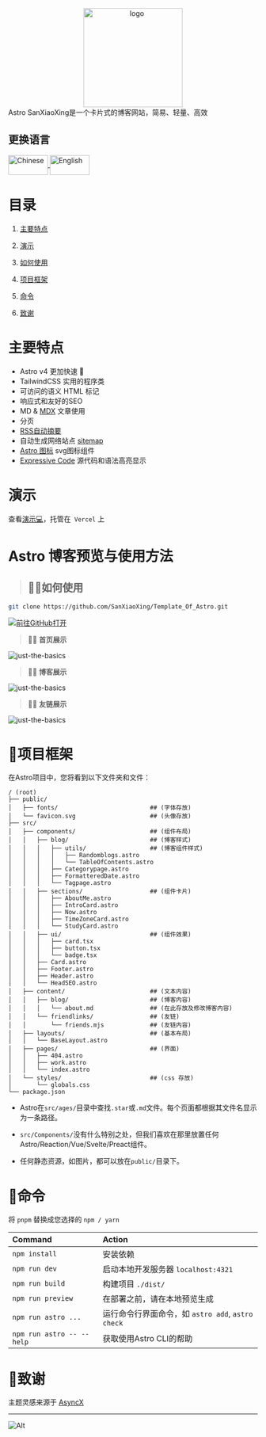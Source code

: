 <div align="center">
  <img alt="logo" src="https://blog.sanxiaoxing.cn/favicon.svg" width="200" />
</div>
Astro SanXiaoXing是一个卡片式的博客网站，简易、轻量、高效

## 更换语言

<span>
    <a href="README.md">
        <img src="https://cdn.jsdelivr.net/gh/SanXiaoXing/Image@main/blog/Chinese.svg" alt="Chinese" width="80" height="40" style="vertical-align: middle;">   </a>
    <a href="README_EN.md">
        <img src="https://cdn.jsdelivr.net/gh/SanXiaoXing/Image@main/blog/English.svg" alt="English" width="80" height="40" style="vertical-align: middle;">
    </a>
</span>

# 目录
1. [主要特点](#主要特点)

2. [演示](#演示)

3. [如何使用](#如何使用)

4. [项目框架](#项目框架)

5. [命令](#命令)

6. [致谢](#致谢)

# 主要特点

- Astro v4 更加快速 🚀
- TailwindCSS 实用的程序类
- 可访问的语义 HTML 标记
- 响应式和友好的SEO
- MD & [MDX](https://docs.astro.build/en/guides/markdown-content/#mdx-only-features) 文章使用
- 分页
- [RSS自动摘要](https://docs.astro.build/en/guides/rss)
- 自动生成网络站点 [sitemap](https://docs.astro.build/en/guides/integrations-guide/sitemap/)
- [Astro 图标](https://github.com/natemoo-re/astro-icon) svg图标组件
- [Expressive Code](https://expressive-code.com/) 源代码和语法高亮显示



# 演示

查看[演示💻](https://blog.sanxiaoxing.cn/)，托管在` Vercel` 上

# Astro 博客预览与使用方法

> ##  🧑‍🚀如何使用

```sh
git clone https://github.com/SanXiaoXing/Template_Of_Astro.git
```

 [![前往GitHub打开](https://github.com/codespaces/badge.svg)](https://github.com/SanXiaoXing/Template_Of_Astro.git)

> 🧑‍🚀 **首页展示**    

![just-the-basics](https://cdn.jsdelivr.net/gh/SanXiaoXing/Image@main/blog/SanXiaoXing_2024-06-16_17-13-17.png)

> 🧑‍🚀 **博客展示**  

![just-the-basics](https://cdn.jsdelivr.net/gh/SanXiaoXing/Image@main/blog/SanXiaoXing_2024-06-16_17-14-19.png)

> 🧑‍🚀 **友链展示**  

![just-the-basics](https://cdn.jsdelivr.net/gh/SanXiaoXing/Image@main/blog/SanXiaoXing_2024-06-16_17-14-41.png)


# 🚀项目框架

在Astro项目中，您将看到以下文件夹和文件：

```text
/ (root)
├── public/
│   ├── fonts/                          ## (字体存放)
│   └── favicon.svg                     ## (头像存放)
├── src/
│   ├── components/                     ## (组件布局)
│   │   ├── blog/                       ## (博客样式)
│   │   │   ├── utils/                  ## (博客组件样式)
│   │   │   │   ├── Randomblogs.astro
│   │   │   │   └── TableOfContents.astro
│   │   │   ├── Categorypage.astro
│   │   │   ├── FormatteredDate.astro
│   │   │   └── Tagpage.astro
│   │   ├── sections/                   ## (组件卡片)
│   │   │   ├── AboutMe.astro
│   │   │   ├── IntroCard.astro
│   │   │   ├── Now.astro
│   │   │   ├── TimeZoneCard.astro
│   │   │   └── StudyCard.astro
│   │   ├── ui/                         ## (组件效果)
│   │   │   ├── card.tsx
│   │   │   ├── button.tsx
│   │   │   └── badge.tsx
│   │   ├── Card.astro
│   │   ├── Footer.astro
│   │   ├── Header.astro
│   │   └── HeadSEO.astro
│   ├── content/                        ## (文本内容)
│   │   ├── blog/                       ## (博客内容)
│   │   │   └── about.md                ## (在此存放及修改博客内容)
│   │   └── friendlinks/                ## (友链)
│   │       └── friends.mjs             ## (友链内容)
│   ├── layouts/                        ## (基本布局)
│   │   └── BaseLayout.astro
│   ├── pages/                          ## (界面)
│   │   ├── 404.astro
│   │   ├── work.astro
│   │   └── index.astro
│   └── styles/                         ## (css 存放)
│       └── globals.css
└── package.json
```

- Astro在`src/ages/`目录中查找`.star`或`.md`文件。每个页面都根据其文件名显示为一条路径。

- `src/Components/`没有什么特别之处，但我们喜欢在那里放置任何Astro/Reaction/Vue/Svelte/Preact组件。

- 任何静态资源，如图片，都可以放在`public/`目录下。


# 🧞命令

将  `pnpm` 替换成您选择的 ` npm / yarn `

| Command                   | Action                                            |
| :------------------------ | :------------------------------------------------ |
| `npm install`             | 安装依赖                                          |
| `npm run dev`             | 启动本地开发服务器 `localhost:4321`               |
| `npm run build`           | 构建项目 `./dist/`                                |
| `npm run preview`         | 在部署之前，请在本地预览生成                      |
| `npm run astro ...`       | 运行命令行界面命令，如 `astro add`, `astro check` |
| `npm run astro -- --help` | 获取使用Astro CLI的帮助                           |

# 👀致谢

主题灵感来源于 [AsyncX](https://blog.asyncx.top/)

---
![Alt](https://repobeats.axiom.co/api/embed/53c74bef592e6037c37916f9fabce28514cbe1ba.svg "Repobeats analytics image")
